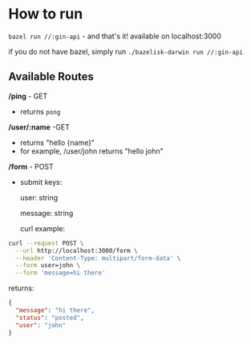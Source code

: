 # How to run
`bazel run //:gin-api` - and that's it! available on localhost:3000

if you do not have bazel, simply run `./bazelisk-darwin run //:gin-api`

## Available Routes

**/ping** - GET
 - returns `pong`

**/user/:name** -GET
 - returns "hello {name}"
 - for example, /user/john returns "hello john"

**/form** - POST
 - submit keys:
   
   user: string
   
   message: string

   curl example:

```bash
curl --request POST \
  --url http://localhost:3000/form \
  --header 'Content-Type: multipart/form-data' \
  --form user=john \
  --form 'message=hi there'
  ```

returns:
```json
{
  "message": "hi there",
  "status": "posted",
  "user": "john"
}
```
